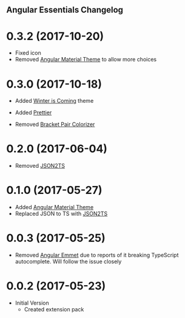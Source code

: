 ## Angular Essentials Changelog

<a name="0.3.2"></a>
# 0.3.2 (2017-10-20)

* Fixed icon
* Removed [Angular Material Theme](https://marketplace.visualstudio.com/items?itemName=PKief.material-icon-theme) to allow more choices

<a name="0.3.0"></a>
# 0.3.0 (2017-10-18)

* Added [Winter is Coming](https://marketplace.visualstudio.com/items?itemName=johnpapa.winteriscoming) theme
* Added [Prettier](https://marketplace.visualstudio.com/items?itemName=esbenp.prettier-vscode)

* Removed [Bracket Pair Colorizer](https://marketplace.visualstudio.com/items?itemName=CoenraadS.bracket-pair-colorizer)

<a name="0.2.0"></a>
# 0.2.0 (2017-06-04)

* Removed [JSON2TS](https://marketplace.visualstudio.com/items?itemName=GregorBiswanger.json2ts)

<a name="0.1.0"></a>
# 0.1.0 (2017-05-27)

* Added [Angular Material Theme](https://marketplace.visualstudio.com/items?itemName=PKief.material-icon-theme)
* Replaced JSON to TS with [JSON2TS](https://marketplace.visualstudio.com/items?itemName=GregorBiswanger.json2ts)

<a name="0.0.3"></a>
# 0.0.3 (2017-05-25)

* Removed [Angular Emmet](https://marketplace.visualstudio.com/items?itemName=jakethashi.vscode-angular2-emmet) due to reports of it breaking TypeScript autocomplete. Will follow the issue closely

<a name="0.0.2"></a>
# 0.0.2 (2017-05-23)

* Initial Version
  * Created extension pack


